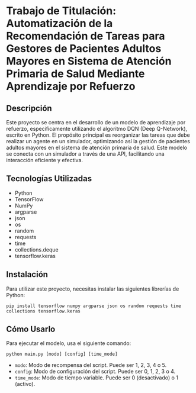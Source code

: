 
# Trabajo de Titulación: Automatización de la Recomendación de Tareas para Gestores de Pacientes Adultos Mayores en Sistema de Atención Primaria de Salud Mediante Aprendizaje por Refuerzo

## Descripción
Este proyecto se centra en el desarrollo de un modelo de aprendizaje por refuerzo, específicamente utilizando el algoritmo DQN (Deep Q-Network), escrito en Python. El propósito principal es reorganizar las tareas que debe realizar un agente en un simulador, optimizando así la gestión de pacientes adultos mayores en el sistema de atención primaria de salud. Este modelo se conecta con un simulador a través de una API, facilitando una interacción eficiente y efectiva.

## Tecnologías Utilizadas
- Python
- TensorFlow
- NumPy
- argparse
- json
- os
- random
- requests
- time
- collections.deque
- tensorflow.keras

## Instalación
Para utilizar este proyecto, necesitas instalar las siguientes librerías de Python:

```
pip install tensorflow numpy argparse json os random requests time collections tensorflow.keras
```

## Cómo Usarlo
Para ejecutar el modelo, usa el siguiente comando:

```
python main.py [modo] [config] [time_mode]
```

- `modo`: Modo de recompensa del script. Puede ser 1, 2, 3, 4 o 5.
- `config`: Modo de configuración del script. Puede ser 0, 1, 2, 3 o 4.
- `time_mode`: Modo de tiempo variable. Puede ser 0 (desactivado) o 1 (activo).
